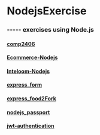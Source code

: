 # NodejsExercise


### ----- exercises using Node.js

#### [comp2406](https://github.com/levelopers/comp2406)

#### [Ecommerce-Nodejs](https://github.com/levelopers/Ecommerce-Nodejs)

#### [Inteloom-Nodejs](https://github.com/levelopers/Inteloom-Nodejs)
   
#### [express_form](http://github.com/levelopers/express_form)

#### [express_food2Fork](http://github.com/levelopers/express_food2Fork)

#### [nodejs_passport](http://github.com/levelopers/nodejs_passport)

#### [jwt-authentication](http://github.com/levelopers/jwt-authentication)




